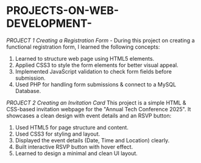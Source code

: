 # PROJECTS-ON-WEB-DEVELOPMENT-
*PROJECT 1 Creating a Registration Form -*
During this project on creating a functional registration form, I learned the following concepts: 
1. Learned to structure web page using HTML5 elements.
2. Applied CSS3 to style the form elements for better visual appeal.
3. Implemented JavaScript validation to check form fields before submission.
4. Used PHP for handling form submissions & connect to a MySQL Database.

*PROJECT 2 Creating an Invitation Card* 
This project is a simple HTML & CSS-based invitation webpage for the "Annual Tech Conference 2025". It showcases a clean design with event details and an RSVP button:
1. Used HTML5 for page structure and content.
2. Used CSS3 for styling and layout.
3. Displayed the event details (Date, Time and Location) clearly.
4. Built interactive RSVP button with hover effect.
5. Learned to design a minimal and clean UI layout.  
